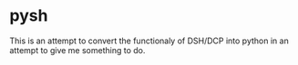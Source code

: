 # pysh
This is an attempt to convert the functionaly of DSH/DCP into python in an attempt to give me something to do.
